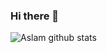 ### Hi there 👋

<!--
- 🔭 I’m currently working at [@govo](https://govo.id)
- 🌱 I’m currently learning Go
- 💬 Ask me about Vue & Laravel
- 📫 How to reach me: [Telegram](https://t.me/asuramus) or [Twitter](https://twitter.com/__asuramus)
- ⚡ Fun fact: I know all the memes.

**Have a good day!**

**Aslam97/Aslam97** is a ✨ _special_ ✨ repository because its `README.md` (this file) appears on your GitHub profile.

Here are some ideas to get you started:

- 🔭 I’m currently working on ...
- 🌱 I’m currently learning ...
- 👯 I’m looking to collaborate on ...
- 🤔 I’m looking for help with ...
- 💬 Ask me about ...
- 📫 How to reach me: ...
- 😄 Pronouns: ...
- ⚡ Fun fact: ...
-->
![Aslam github stats](https://github-readme-stats.vercel.app/api?username=Aslam97)
